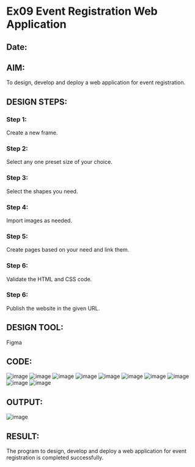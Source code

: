 # Ex09 Event Registration Web Application
## Date:

## AIM:
To design, develop and deploy a web application for event registration.

## DESIGN STEPS:

### Step 1:
Create a new frame.

### Step 2:
Select any one preset size of your choice.

### Step 3:
Select the shapes you need.

### Step 4:
Import images as needed.

### Step 5:
Create pages based on your need and link them.

### Step 6:

Validate the HTML and CSS code.

### Step 6:

Publish the website in the given URL.

## DESIGN TOOL:
Figma

## CODE:
![image](https://github.com/deepika3095/Figma/assets/151625159/d48cd69d-4d87-4eb4-bfe8-ef0cb5439f32)
![image](https://github.com/deepika3095/Figma/assets/151625159/f9fab567-121b-488b-a230-44478111c80d)
![image](https://github.com/deepika3095/Figma/assets/151625159/02d2dc8b-f46e-412b-8f1a-2aa433e5c5e3)
![image](https://github.com/deepika3095/Figma/assets/151625159/09861a37-6c44-4ebe-b30b-86d04823f159)
![image](https://github.com/deepika3095/Figma/assets/151625159/de3ee4f2-68c9-4bc1-b939-564842afb297)
![image](https://github.com/deepika3095/Figma/assets/151625159/bf37c8be-541c-4ccd-8cbe-c3d0374a46bf)
![image](https://github.com/deepika3095/Figma/assets/151625159/55894ed3-a7d2-4bdc-9378-a5b08973bc2f)
![image](https://github.com/deepika3095/Figma/assets/151625159/aa5e6404-ecb5-47a9-a8d9-c221f97a9060)
![image](https://github.com/deepika3095/Figma/assets/151625159/64845dd4-3a4d-43af-b36d-37cb00727dad)
![image](https://github.com/deepika3095/Figma/assets/151625159/aca8891b-a3b3-4780-bf2f-659a709ac7c9)

## OUTPUT:
![image](https://github.com/deepika3095/Figma/assets/151625159/d7a892e3-33b9-44b1-9909-e9b53f10f8a5)

## RESULT:
The program to design, develop and deploy a web application for event registration is completed successfully.
